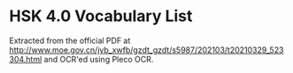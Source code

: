 # HSK 4.0 Vocabulary List

Extracted from the official PDF at http://www.moe.gov.cn/jyb_xwfb/gzdt_gzdt/s5987/202103/t20210329_523304.html and OCR'ed using Pleco OCR.
